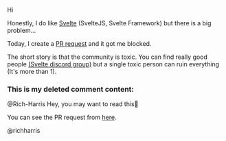 <script>
	import PlatformQuote from '$lib/markdown/components/PlatformQuote.svelte'
	import GithubComment from './GithubComment.md'
</script>

Hi

Honestly, I do like [Svelte](https://svelte.dev) (SvelteJS, Svelte Framework) but there is a big problem...

Today, I create a [PR request](https://github.com/sveltejs/svelte/pull/6851) and it got me blocked.

The short story is that the community is toxic. You can find really good people [(Svelte discord group)](https://svelte.dev/chat) but a single toxic person can ruin everything (It's more than 1).

### This is my deleted comment content:

@Rich-Harris Hey, you may want to read this🙂

<PlatformQuote title="GITHUB: COMMENT">
	<GithubComment />
</PlatformQuote>

You can see the PR request from [here](https://github.com/sveltejs/svelte/pull/6851).

@richharris
